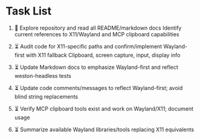 # Task List

1. 🔄 Explore repository and read all README/markdown docs
Identify current references to X11/Wayland and MCP clipboard capabilities
2. ⏳ Audit code for X11-specific paths and confirm/implement Wayland-first with X11 fallback
Clipboard, screen capture, input, display info
3. ⏳ Update Markdown docs to emphasize Wayland-first and reflect weston-headless tests

4. ⏳ Update code comments/messages to reflect Wayland-first; avoid blind string replacements

5. ⏳ Verify MCP clipboard tools exist and work on Wayland/X11; document usage

6. ⏳ Summarize available Wayland libraries/tools replacing X11 equivalents


